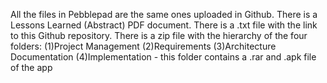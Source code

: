All the files in Pebblepad are the same ones uploaded in Github.
There is a Lessons Learned (Abstract) PDF document.
There is a .txt file with the link to this Github repository.
There is a zip file with the hierarchy of the four folders: 
(1)Project Management
(2)Requirements
(3)Architecture Documentation
(4)Implementation - this folder contains a .rar and .apk file of the app
